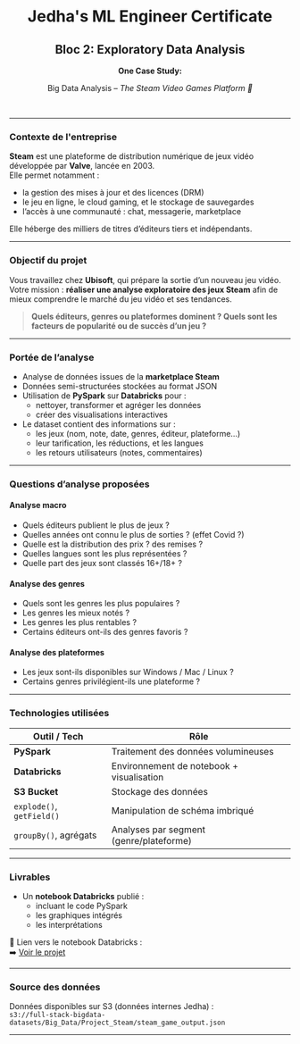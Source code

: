 <h1 align="center">Jedha's ML Engineer Certificate</h1>
<h2 align="center">Bloc 2: Exploratory Data Analysis</h2>

<p align="center"><strong>One Case Study:</strong></p>
<p align="center">Big Data Analysis – <em>The Steam Video Games Platform 👾</em></p>
<br>

---

### Contexte de l'entreprise

**Steam** est une plateforme de distribution numérique de jeux vidéo développée par **Valve**, lancée en 2003.  
Elle permet notamment :

- la gestion des mises à jour et des licences (DRM)  
- le jeu en ligne, le cloud gaming, et le stockage de sauvegardes  
- l’accès à une communauté : chat, messagerie, marketplace

Elle héberge des milliers de titres d’éditeurs tiers et indépendants.

---

### Objectif du projet

Vous travaillez chez **Ubisoft**, qui prépare la sortie d’un nouveau jeu vidéo.  
Votre mission : **réaliser une analyse exploratoire des jeux Steam** afin de mieux comprendre le marché du jeu vidéo et ses tendances.

> **Quels éditeurs, genres ou plateformes dominent ? Quels sont les facteurs de popularité ou de succès d’un jeu ?**

---

### Portée de l’analyse

- Analyse de données issues de la **marketplace Steam**
- Données semi-structurées stockées au format JSON
- Utilisation de **PySpark** sur **Databricks** pour :
  - nettoyer, transformer et agréger les données
  - créer des visualisations interactives
- Le dataset contient des informations sur :
  - les jeux (nom, note, date, genres, éditeur, plateforme…)
  - leur tarification, les réductions, et les langues
  - les retours utilisateurs (notes, commentaires)

---

### Questions d’analyse proposées

#### Analyse macro

- Quels éditeurs publient le plus de jeux ?
- Quelles années ont connu le plus de sorties ? (effet Covid ?)
- Quelle est la distribution des prix ? des remises ?
- Quelles langues sont les plus représentées ?
- Quelle part des jeux sont classés 16+/18+ ?

#### Analyse des genres

- Quels sont les genres les plus populaires ?
- Les genres les mieux notés ?
- Les genres les plus rentables ?
- Certains éditeurs ont-ils des genres favoris ?

#### Analyse des plateformes

- Les jeux sont-ils disponibles sur Windows / Mac / Linux ?
- Certains genres privilégient-ils une plateforme ?

---

### Technologies utilisées

| Outil / Tech       | Rôle                                       |
|--------------------|--------------------------------------------|
| **PySpark**        | Traitement des données volumineuses        |
| **Databricks**     | Environnement de notebook + visualisation  |
| **S3 Bucket**      | Stockage des données  |
| `explode()`, `getField()` | Manipulation de schéma imbriqué     |
| `groupBy()`, agrégats | Analyses par segment (genre/plateforme)  |

---

### Livrables

- Un **notebook Databricks** publié :
  - incluant le code PySpark
  - les graphiques intégrés
  - les interprétations

📎 Lien vers le notebook Databricks :  
➡️ [Voir le projet](https://databricks-prod-cloudfront.cloud.databricks.com/public/4027ec902e239c93eaaa8714f173bcfc/282120262354643/2548154020458300/2219708563440839/latest.html)

---

### Source des données

Données disponibles sur S3 (données internes Jedha) :  
`s3://full-stack-bigdata-datasets/Big_Data/Project_Steam/steam_game_output.json`

---

